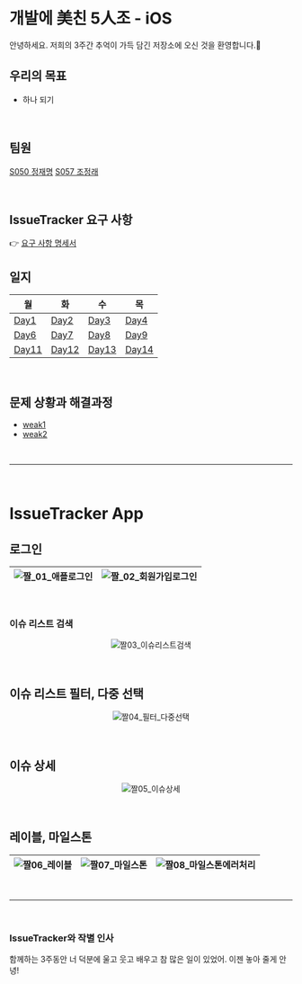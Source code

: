 # 개발에 美친 5人조 - iOS

안녕하세요. 저희의 3주간 추억이 가득 담긴 저장소에 오신 것을 환영합니다.👐


## 우리의 목표

- 하나 되기

<br>

## 팀원
[S050 정재명](https://github.com/jjm159)
[S057 조정래](https://github.com/chojl1125)


<br>

## IssueTracker 요구 사항
👉 [요구 사항 명세서](https://docs.google.com/presentation/d/1EpuJNsLjoq7Jr2rD3JoFjOsvbw5qBZ3Sc-cmNcBQE44/edit#slide=id.g7144f86e8f_0_0)


## 일지

| 월 | 화 | 수 | 목 |
|---|---|---|---|
|[Day1](https://github.com/boostcamp-2020/IssueTracker-05/wiki/Day01-%EA%B0%9C%EB%B0%9C)|[Day2](https://github.com/boostcamp-2020/IssueTracker-05/wiki/Day02-%EA%B0%9C%EB%B0%9C)|[Day3](https://github.com/boostcamp-2020/IssueTracker-05/wiki/Day03-%EA%B0%9C%EB%B0%9C)|[Day4](https://github.com/boostcamp-2020/IssueTracker-05/wiki/Day04-%EA%B0%9C%EB%B0%9C)|
|[Day6](https://github.com/boostcamp-2020/IssueTracker-05/wiki/Day06-%EA%B0%9C%EB%B0%9C)|[Day7](https://github.com/boostcamp-2020/IssueTracker-05/wiki/Day07-%EA%B0%9C%EB%B0%9C)|[Day8](https://github.com/boostcamp-2020/IssueTracker-05/wiki/Day08-%EA%B0%9C%EB%B0%9C)|[Day9](https://github.com/boostcamp-2020/IssueTracker-05/wiki/Day09-%EA%B0%9C%EB%B0%9C)|
|[Day11](https://github.com/boostcamp-2020/IssueTracker-05/wiki/Day11-%EA%B0%9C%EB%B0%9C)|[Day12]()|[Day13]()|[Day14]()|

<br>

## 문제 상황과 해결과정

- [weak1](https://github.com/boostcamp-2020/IssueTracker-05/wiki/%5B%EB%AC%B8%EC%A0%9C-%EC%83%81%ED%99%A9%EA%B3%BC-%ED%95%B4%EA%B2%B0-%EA%B3%BC%EC%A0%95-week1%5D-iOS)
- [weak2](https://github.com/boostcamp-2020/IssueTracker-05/wiki/%5B%EB%AC%B8%EC%A0%9C-%EC%83%81%ED%99%A9%EA%B3%BC-%ED%95%B4%EA%B2%B0-%EA%B3%BC%EC%A0%95-week2%5D-iOS)



<br>

---

<br>

# IssueTracker App

## 로그인 

<center>

|![짤_01_애플로그인](https://user-images.githubusercontent.com/44443949/99906910-12582480-2d1d-11eb-8f5e-247586008d99.gif)|![짤_02_회원가입로그인](https://user-images.githubusercontent.com/44443949/99906913-18e69c00-2d1d-11eb-9791-53cf87191ca5.gif)|
|-|-|

</center>

<br>

### 이슈 리스트 검색

<center>

![짤03_이슈리스트검색](https://user-images.githubusercontent.com/44443949/99906916-1b48f600-2d1d-11eb-9ac6-f6dcad6fae55.gif)

</center>

<br>

## 이슈 리스트 필터, 다중 선택

<center>

![짤04_필터_다중선택](https://user-images.githubusercontent.com/44443949/99906917-1c7a2300-2d1d-11eb-95d2-8abd4265f215.gif)

</center>

<br>

## 이슈 상세

<center>

![짤05_이슈상세](https://user-images.githubusercontent.com/44443949/99906920-1edc7d00-2d1d-11eb-815b-4debf54e60c1.gif)

</center>


<br>

## 레이블, 마일스톤 

<center>


|![짤06_레이블](https://user-images.githubusercontent.com/44443949/99906921-200daa00-2d1d-11eb-972e-3e37058c4499.gif)|![짤07_마일스톤](https://user-images.githubusercontent.com/44443949/99906922-200daa00-2d1d-11eb-9952-99850bec9d64.gif)|![짤08_마일스톤에러처리](https://user-images.githubusercontent.com/44443949/99906924-20a64080-2d1d-11eb-90a0-d73bee8f95f0.gif)|
|-|-|-|

</center>

<br>

---

<br>

### IssueTracker와 작별 인사

함께하는 3주동안 너 덕분에 울고 웃고 배우고 참 많은 일이 있었어. 이젠 놓아 줄게 안녕!
